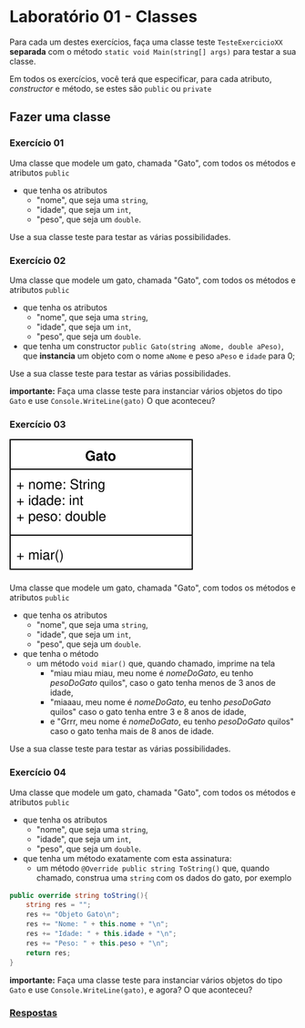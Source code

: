 # Laboratório 01 - Classes

Para cada um destes exercícios, faça uma classe teste `TesteExercicioXX` **separada** com o método `static void Main(string[] args)` para testar a sua classe.

Em todos os exercícios, você terá que especificar, para cada atributo, *constructor* e método, se estes são `public` ou `private`

## Fazer uma classe

### Exercício 01

Uma classe que modele um gato, chamada "Gato", com todos os métodos e atributos `public`
* que tenha os atributos
	* "nome", que seja uma `string`,
	* "idade", que seja um `int`,
	* "peso", que seja um `double`.

Use a sua classe teste para testar as várias possibilidades.


### Exercício 02

Uma classe que modele um gato, chamada "Gato", com todos os métodos e atributos `public`
* que tenha os atributos
	* "nome", que seja uma `string`,
	* "idade", que seja um `int`,
	* "peso", que seja um `double`.
* que tenha um constructor `public Gato(string aNome, double aPeso)`, que **instancia** um objeto com o nome `aNome` e peso `aPeso` e `idade` para 0;

Use a sua classe teste para testar as várias possibilidades.

**importante:** Faça uma classe teste para instanciar vários objetos do tipo `Gato` e use `Console.WriteLine(gato)` O que aconteceu?


### Exercício 03

![Diagrama da Classe Gato](gato_diagrama.svg)

Uma classe que modele um gato, chamada "Gato", com todos os métodos e atributos `public`
* que tenha os atributos
	* "nome", que seja uma `string`,
	* "idade", que seja um `int`,
	* "peso", que seja um `double`.
* que tenha o método
	* um método `void miar()` que, quando chamado, imprime na tela
		* "miau miau miau, meu nome é *nomeDoGato*, eu tenho *pesoDoGato* quilos", caso o gato tenha menos de 3 anos de idade,
		* "miaaau, meu nome é *nomeDoGato*, eu tenho *pesoDoGato* quilos" caso o gato tenha entre 3 e 8 anos de idade,
		* e "Grrr, meu nome é *nomeDoGato*, eu tenho *pesoDoGato* quilos" caso o gato tenha mais de 8 anos de idade.

Use a sua classe teste para testar as várias possibilidades.


### Exercício 04

Uma classe que modele um gato, chamada "Gato", com todos os métodos e atributos `public`
* que tenha os atributos
	* "nome", que seja uma `string`,
	* "idade", que seja um `int`,
	* "peso", que seja um `double`.
* que tenha um método exatamente com esta assinatura:
	* um método `@Override public string ToString()` que, quando chamado, construa uma `string` com os dados do gato, por exemplo

```cs
public override string toString(){
	string res = "";
	res += "Objeto Gato\n";
	res += "Nome: " + this.nome + "\n";
	res += "Idade: " + this.idade + "\n";
	res += "Peso: " + this.peso + "\n";
	return res;
}
```

**importante:** Faça uma classe teste para instanciar vários objetos do tipo `Gato` e use `Console.WriteLine(gato)`, e agora? O que aconteceu?



### [Respostas](https://github.com/viniciusdenovaes/CsCourseUnip20241/tree/main/workspace/Lab01_00/Lab01_00)
